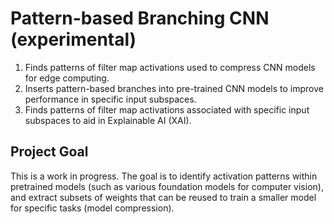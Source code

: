 # Pattern-based Branching CNN (experimental)

1. Finds patterns of filter map activations used to compress CNN models for edge computing.
2. Inserts pattern-based branches into pre-trained CNN models to improve performance in specific input subspaces.
3. Finds patterns of filter map activations associated with specific input subspaces to aid in Explainable AI (XAI).

## Project Goal
This is a work in progress.  The goal is to identify activation patterns within pretrained models (such as various foundation models for computer vision), and extract subsets of weights that can be reused to train a smaller model for specific tasks (model compression).
